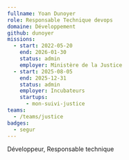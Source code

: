 ```yaml
---
fullname: Yoan Dunoyer
role: Responsable Technique devops
domaine: Développement
github: dunoyer
missions:
  - start: 2022-05-20
    end: 2026-01-30
    status: admin
    employer: Ministère de la Justice
  - start: 2025-08-05
    end: 2025-12-31
    status: admin
    employer: Incubateurs
    startups:
      - mon-suivi-justice
teams:
  - /teams/justice
badges:
  - segur
---
```

Développeur, Responsable technique
